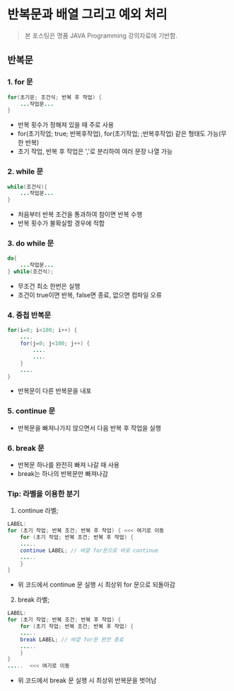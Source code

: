 # 반복문과 배열 그리고 예외 처리
> 본 포스팅은 명품 JAVA Programming 강의자료에 기반함.

## 반복문

### 1. for 문  
```java
for(초기문; 조건식; 반복 후 작업) {
    ...작업문...
}
```
- 반복 횟수가 정해져 있을 때 주로 사용
- for(초기작업; true; 반복후작업), for(초기작업; ;반복후작업) 같은 형태도 가능(무한 반복)
- 초기 작업, 반복 후 작업은 ','로 분리하여 여러 문장 나열 가능

### 2. while 문
```java
while(조건식){
    ...작업문...
}
```
- 처음부터 반복 조건을 통과하여 참이면 반복 수행
- 반복 횟수가 불확실할 경우에 적합

### 3. do while 문
```java
do{
    ...작업문...
} while(조건식);
```
- 무조건 최소 한번은 실행
- 조건이 true이면 반복, false면 종료, 없으면 컴파일 오류

### 4. 중첩 반복문
```java
for(i=0; i<100; i++) {
    ....
    for(j=0; j<100; j++) {
        ....
        ....
    }
    ....
}
```
- 반복문이 다른 반복문을 내포

### 5. continue 문
- 반복문을 빠져나가지 않으면서 다음 반복 후 작업을 실행

### 6. break 문
- 반복문 하나를 완전히 빠져 나갈 때 사용
- break는 하나의 반복문만 빠져나감

### Tip: 라벨을 이용한 분기
1. continue 라벨;
```java
LABEL:
for (초기 작업; 반복 조건; 반복 후 작업) { <<< 여기로 이동
    for (초기 작업; 반복 조건; 반복 후 작업) {
    .....
    continue LABEL; // 바깥 for문으로 바로 continue
    .....
    }
}
```
- 위 코드에서 continue 문 실행 시 최상위 for 문으로 되돌아감

2. break 라벨;
```java
LABEL:
for (초기 작업; 반복 조건; 반복 후 작업) {
    for (초기 작업; 반복 조건; 반복 후 작업) {
    .....
    break LABEL; // 바깥 for문 완전 종료
    .....
    }
}
.....  <<< 여기로 이동
```
- 위 코드에서 break 문 실행 시 최상위 반복문을 벗어남